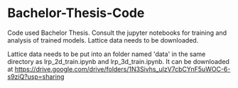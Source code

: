 # Bachelor-Thesis-Code

Code used Bachelor Thesis. Consult the jupyter notebooks for training and analysis of trained models. 
Lattice data needs to be downloaded.

Lattice data needs to be put into an folder named 'data' in the same directory as lrp_2d_train.ipynb and lrp_3d_train.ipynb. It can be downloaded at https://drive.google.com/drive/folders/1N3Sivhs_ulzV7cbCYnF5uWOC-6-s9ziQ?usp=sharing

